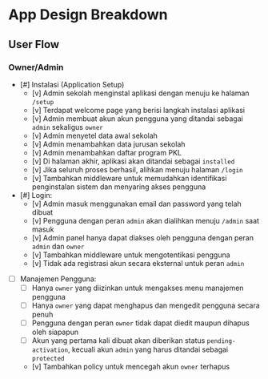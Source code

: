 # App Design Breakdown

## User Flow

### Owner/Admin

- [#] Instalasi (Application Setup)
  - [v] Admin sekolah menginstal aplikasi dengan menuju ke halaman `/setup`
  - [v] Terdapat welcome page yang berisi langkah instalasi aplikasi
  - [v] Admin membuat akun akun pengguna yang ditandai sebagai `admin` sekaligus `owner`
  - [v] Admin menyetel data awal sekolah
  - [v] Admin menambahkan data jurusan sekolah
  - [v] Admin menambahkan daftar program PKL
  - [v] Di halaman akhir, aplikasi akan ditandai sebagai `installed`
  - [v] Jika seluruh proses berhasil, alihkan menuju halaman `/login`
  - [v] Tambahkan middleware untuk memudahkan identifikasi penginstalan sistem dan menyaring akses pengguna
- [#] Login:
  - [v] Admin masuk menggunakan email dan password yang telah dibuat
  - [v] Pengguna dengan peran `admin` akan dialihkan menuju `/admin` saat masuk
  - [v] Admin panel hanya dapat diakses oleh pengguna dengan peran `admin` dan `owner`
  - [v] Tambahkan middleware untuk mengotentikasi pengguna
  - [v] Tidak ada registrasi akun secara eksternal untuk peran `admin`
- [ ] Manajemen Pengguna:
  - [ ] Hanya `owner` yang diizinkan untuk mengakses menu manajemen pengguna
  - [ ] Hanya `owner` yang dapat menghapus dan mengedit pengguna secara penuh
  - [ ] Pengguna dengan peran `owner` tidak dapat diedit maupun dihapus oleh siapapun
  - [ ] Akun yang pertama kali dibuat akan diberikan status `pending-activation`, kecuali akun `admin` yang harus ditandai sebagai `protected`
  - [v] Tambahkan policy untuk mencegah akun `owner` terhapus
